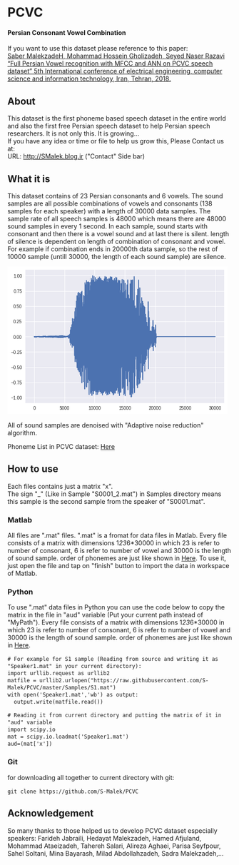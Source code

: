 # PCVC
#### **Persian Consonant Vowel Combination**  
If you want to use this dataset please reference to this paper:  
[Saber MalekzadeH, Mohammad Hossein Gholizadeh, Seyed Naser Razavi “Full Persian Vowel recognition with MFCC and ANN on PCVC speech dataset” 5th International conference of electrical engineering, computer science and information technology, Iran, Tehran, 2018.](https://scholar.google.com/citations?user=AVMa3t0AAAAJ&hl=en#d=gs_md_cita-d&p=&u=%2Fcitations%3Fview_op%3Dview_citation%26hl%3Den%26user%3DAVMa3t0AAAAJ%26citation_for_view%3DAVMa3t0AAAAJ%3AIjCSPb-OGe4C%26tzom%3D-270)

## About
This dataset is the first phoneme based speech dataset in the entire world and also the first free Persian speech dataset to help Persian speech researchers. It is not only this. It is growing...  
If you have any idea or time or file to help us grow this, Please Contact us at:  
URL: http://SMalek.blog.ir ("Contact" Side bar)

## What it is
This dataset contains of 23 Persian consonants and 6 vowels. The sound samples are all possible combinations of vowels and consonants (138 samples for each speaker) with a length of 30000 data samples. The sample rate of all speech samples is 48000 which means there are 48000 sound samples in every 1 second. In each sample, sound starts with consonant and then there is a vowel sound and at last there is silent. length of silence is dependent on length of combination of consonant and vowel. For example if combination ends in 20000th data sample, so the rest of 10000 sample (untill 30000, the length of each sound sample) are silence.   

![alt text](https://github.com/S-Malek/PCVC/blob/master/Images/SoundSample.png?raw=true)  

All of sound samples are denoised with "Adaptive noise reduction" algorithm.

Phoneme List in PCVC dataset:
[Here](https://github.com/S-Malek/PCVC/blob/master/Images/PhonemeList.JPG)


## How to use
Each files contains just a matrix "x".  
The sign "_" (Like in Sample "S0001_2.mat") in Samples directory means this sample is the second sample from the speaker of "S0001.mat".
### Matlab
All files are ".mat" files. ".mat" is a fromat for data files in Matlab. Every file consists of a matrix with dimensions 1*23*6*30000 in which 23 is refer to number of consonant, 6 is refer to number of vowel and 30000 is the length of sound sample. order of phonemes are just like shown in [Here](https://github.com/S-Malek/PCVC/blob/master/Images/PhonemeList.JPG). To use it, just open the file and tap on "finish" button to import the data in workspace of Matlab.

### Python
To use ".mat" data files in Python you can use the code below to copy the matrix in the file in "aud" variable (Put your current path instead of "MyPath"). Every file consists of a matrix with dimensions 1*23*6*30000 in which 23 is refer to number of consonant, 6 is refer to number of vowel and 30000 is the length of sound sample. order of phonemes are just like shown in [Here](https://github.com/S-Malek/PCVC/blob/master/Images/PhonemeList.JPG).
```
# For example for S1 sample (Reading from source and writing it as "Speaker1.mat" in your current directory):
import urllib.request as urllib2
matfile = urllib2.urlopen("https://raw.githubusercontent.com/S-Malek/PCVC/master/Samples/S1.mat")
with open('Speaker1.mat','wb') as output:
  output.write(matfile.read())
```
```
# Reading it from current directory and putting the matrix of it in "aud" variable
import scipy.io  
mat = scipy.io.loadmat('Speaker1.mat')  
aud=(mat['x'])
```
### Git
for downloading all together to current directory with git:
```
git clone https://github.com/S-Malek/PCVC
```

## Acknowledgement
So many thanks to those helped us to develop PCVC dataset especially speakers: Farideh Jabraili, Hedayat Malekzadeh, Hamed
Afjuland, Mohammad Ataeizadeh, Tahereh Salari, Alireza Aghaei, Parisa Seyfpour, Sahel Soltani, Mina Bayarash, Milad Abdollahzadeh, Sadra Malekzadeh,...
